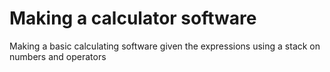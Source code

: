 # Making a calculator software

Making a basic calculating software given the expressions using a stack on numbers and operators